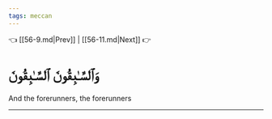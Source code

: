 ```yaml
---
tags: meccan
---
```


👈 [[56-9.md|Prev]] | [[56-11.md|Next]] 👉

# وَٱلسَّـٰبِقُونَ ٱلسَّـٰبِقُونَ

And the forerunners, the forerunners

---

